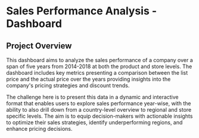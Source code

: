 # Sales Performance Analysis - Dashboard

## Project Overview

This dashboard aims to analyze the sales performance of a company over a span of five years from 2014-2018 at both the product and store levels. The dashboard includes key metrics presenting a comparison between the list price and the actual price over the years providing insights into the company's pricing strategies and discount trends. 

The challenge here is to present this data in a dynamic and interactive format that enables users to explore sales performance year-wise, with the ability to also drill down from a country-level overview to regional and store specific levels. The aim is to equip decision-makers with actionable insights to optimize their sales strategies, identify underperforming regions, and enhance pricing decisions.



